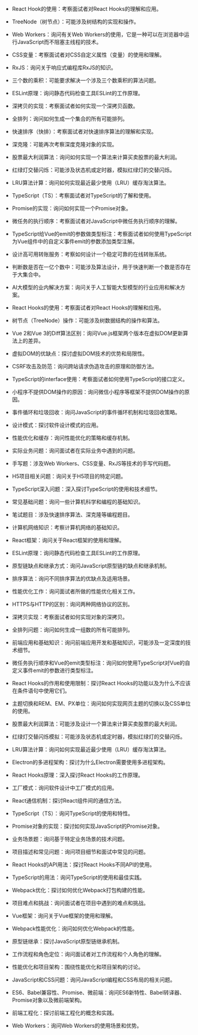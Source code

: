 - React Hook的使用：考察面试者对React Hooks的理解和应用。

- TreeNode（树节点）：可能涉及树结构的实现和操作。

- Web Workers：询问有关Web Workers的使用，它是一种可以在浏览器中运行JavaScript而不阻塞主线程的技术。

- CSS变量：考察面试者对CSS自定义属性（变量）的使用和理解。

- RxJS：询问关于响应式编程库RxJS的知识。

- 三个数的乘积：可能要求解决一个涉及三个数乘积的算法问题。

- ESLint原理：询问静态代码检查工具ESLint的工作原理。

- 深拷贝的实现：考察面试者如何实现一个深拷贝函数。

- 全排列：询问如何生成一个集合的所有可能排列。

- 快速排序（快排）：考察面试者对快速排序算法的理解和实现。

- 深克隆：可能再次考察深度克隆对象的实现。

- 股票最大利润算法：询问如何实现一个算法来计算买卖股票的最大利润。

- 红绿灯交替闪烁：可能涉及状态机或定时器，模拟红绿灯的交替闪烁。

- LRU算法计算：询问如何实现最近最少使用（LRU）缓存淘汰算法。

- TypeScript（TS）：考察面试者对TypeScript的了解和使用。

- Promise的实现：询问如何实现一个Promise对象。

- 微任务的执行顺序：考察面试者对JavaScript中微任务执行顺序的理解。

- TypeScript给Vue的emit的参数做类型标注：考察面试者如何使用TypeScript为Vue组件中的自定义事件emit的参数添加类型注解。

- 设计高可用转账服务：考察如何设计一个稳定可靠的在线转账系统。

- 判断数是否在一亿个数中：可能涉及算法设计，用于快速判断一个数是否存在于大集合中。

- AI大模型的业内解决方案：询问关于人工智能大型模型的行业应用和解决方案。

- React Hooks的使用：考察面试者对React Hooks的理解和应用。

- 树节点（TreeNode）操作：可能涉及树数据结构的操作和算法。

- Vue 2和Vue 3的Diff算法区别：询问Vue.js框架两个版本在虚拟DOM更新算法上的差异。

- 虚拟DOM的优缺点：探讨虚拟DOM技术的优势和局限性。

- CSRF攻击及防范：询问跨站请求伪造攻击的原理和防御方法。

- TypeScript的interface使用：考察面试者如何使用TypeScript的接口定义。

- 小程序不提供DOM操作的原因：询问微信小程序等框架不提供DOM操作的原因。

- 事件循环和垃圾回收：询问JavaScript的事件循环机制和垃圾回收策略。

- 设计模式：探讨软件设计模式的应用。

- 性能优化和缓存：询问性能优化的策略和缓存机制。

- 实际业务问题：询问面试者在实际业务中遇到的问题。

- 手写题：涉及Web Workers、CSS变量、RxJS等技术的手写代码题。

- H5项目相关问题：询问关于H5项目的特定问题。

- TypeScript深入问题：深入探讨TypeScript的使用和技术细节。

- 常见基础问题：询问一些计算机科学和编程的基础知识。

- 笔试题目：涉及快速排序算法、深克隆等编程题目。

- 计算机网络知识：考察计算机网络的基础知识。

- React框架：询问关于React框架的使用和理解。

- ESLint原理：询问静态代码检查工具ESLint的工作原理。

- 原型链缺点和继承方式：询问JavaScript原型链的缺点和继承机制。

- 排序算法：询问不同排序算法的优缺点及适用场景。

- 性能优化工作：询问面试者所做的性能优化相关工作。

- HTTPS与HTTP的区别：询问两种网络协议的区别。

- 深拷贝实现：考察面试者如何实现对象的深拷贝。

- 全排列问题：询问如何生成一组数的所有可能排列。

- 前端应用和基础知识：询问前端应用开发和基础知识，可能涉及一定深度的技术细节。

- 微任务执行顺序和Vue的emit类型标注：询问如何使用TypeScript对Vue的自定义事件emit的参数进行类型标注。

- React Hooks的作用和使用限制：探讨React Hooks的功能以及为什么不应该在条件语句中使用它们。

- 主题切换和REM、EM、PX单位：询问如何实现网页主题的切换以及CSS单位的使用。

- 股票最大利润算法：可能涉及设计一个算法来计算买卖股票的最大利润。

- 红绿灯交替闪烁模拟：可能涉及状态机或定时器，模拟红绿灯的交替闪烁。

- LRU算法计算：询问如何实现最近最少使用（LRU）缓存淘汰算法。

- Electron的多进程架构：探讨为什么Electron需要使用多进程架构。

- React Hooks原理：深入探讨React Hooks的工作原理。

- 工厂模式：询问软件设计中工厂模式的应用。

- React通信机制：探讨React组件间的通信方法。

- TypeScript（TS）：询问TypeScript的使用和特性。

- Promise对象的实现：探讨如何实现JavaScript的Promise对象。

- 业务场景题：询问基于特定业务场景的技术问题。

- 项目描述和常见问题：询问项目细节和面试中常见的问题。

- React Hooks的API用法：探讨React Hooks不同API的使用。

- TypeScript的用法：询问TypeScript的使用和最佳实践。

- Webpack优化：探讨如何优化Webpack打包构建的性能。

- 项目难点和挑战：询问面试者在项目中遇到的难点和挑战。

- Vue框架：询问关于Vue框架的使用和理解。

- Webpack性能优化：询问如何优化Webpack的性能。

- 原型链继承：探讨JavaScript原型链继承机制。

- 工作流程和角色定位：询问面试者对工作流程和个人角色的理解。

- 性能优化和项目架构：围绕性能优化和项目架构的讨论。

- JavaScript和CSS问题：询问JavaScript编程和CSS布局的相关问题。

- ES6、Babel兼容性、Promise、微前端：询问ES6新特性、Babel转译器、Promise对象以及微前端架构。

- 前端工程化：探讨前端工程化的概念和实践。

- Web Workers：询问Web Workers的使用场景和优势。